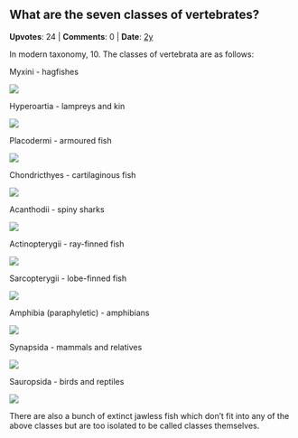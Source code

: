 ## What are the seven classes of vertebrates?
    
**Upvotes**: 24 | **Comments**: 0 | **Date**: [2y](https://www.quora.com/What-are-the-seven-classes-of-vertebrates/answer/Gary-Meaney)

In modern taxonomy, 10. The classes of vertebrata are as follows:

Myxini - hagfishes

![](https://qph.fs.quoracdn.net/main-qimg-13a785f9f68cd7af7ca4010db4d039a6-lq)

Hyperoartia - lampreys and kin

![](https://qph.fs.quoracdn.net/main-qimg-7e4e5652ff79577fee7f55a9e81fab88-lq)

Placodermi - armoured fish

![](https://qph.fs.quoracdn.net/main-qimg-dba1893c3eaa17e7e21f01440617e7a3-lq)

Chondricthyes - cartilaginous fish

![](https://qph.fs.quoracdn.net/main-qimg-570da4444f789d29485fbade9b7e014a-lq)

Acanthodii - spiny sharks

![](https://qph.fs.quoracdn.net/main-qimg-00748b1248d54e75d2924eba68ce0bf0-lq)

Actinopterygii - ray-finned fish

![](https://qph.fs.quoracdn.net/main-qimg-ac3acf341ebc04425aff644de094a4a2-lq)

Sarcopterygii - lobe-finned fish

![](https://qph.fs.quoracdn.net/main-qimg-8c4a1ea2bfc3fdedb74c43ec6132f23e-lq)

Amphibia (paraphyletic) - amphibians

![](https://qph.fs.quoracdn.net/main-qimg-749f5797e3e1e4ea4f1f9dd2ef2fed6e-lq)

Synapsida - mammals and relatives

![](https://qph.fs.quoracdn.net/main-qimg-46269ed60cb37feed21f6328565c4830-lq)

Sauropsida - birds and reptiles

![](https://qph.fs.quoracdn.net/main-qimg-97b7e89da3dbb3bbdd7312aacc5f2ba2-lq)

There are also a bunch of extinct jawless fish which don’t fit into any of the above classes but are too isolated to be called classes themselves.

